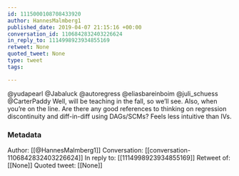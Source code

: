 ```yaml
---
id: 1115000108708433920
author: HannesMalmberg1
published_date: 2019-04-07 21:15:16 +00:00
conversation_id: 1106842832403226624
in_reply_to: 1114998923934855169
retweet: None
quoted_tweet: None
type: tweet
tags:

---
```


@yudapearl @Jabaluck @autoregress @eliasbareinboim @juli_schuess @CarterPaddy Well, will be teaching in the fall, so we’ll see. Also, when you’re on the line. Are there any good references to thinking on regression discontinuity and diff-in-diff using DAGs/SCMs? Feels less intuitive than IVs.

### Metadata

Author: [[@HannesMalmberg1]]
Conversation: [[conversation-1106842832403226624]]
In reply to: [[1114998923934855169]]
Retweet of: [[None]]
Quoted tweet: [[None]]
